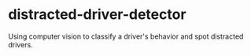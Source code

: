 # distracted-driver-detector
Using computer vision to classify a driver's behavior and spot distracted drivers.

